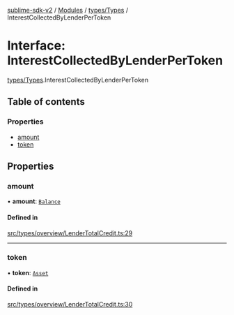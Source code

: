 [sublime-sdk-v2](../README.md) / [Modules](../modules.md) / [types/Types](../modules/types_Types.md) / InterestCollectedByLenderPerToken

# Interface: InterestCollectedByLenderPerToken

[types/Types](../modules/types_Types.md).InterestCollectedByLenderPerToken

## Table of contents

### Properties

- [amount](types_Types.InterestCollectedByLenderPerToken.md#amount)
- [token](types_Types.InterestCollectedByLenderPerToken.md#token)

## Properties

### amount

• **amount**: [`Balance`](types_Types.Balance.md)

#### Defined in

[src/types/overview/LenderTotalCredit.ts:29](https://github.com/sublime-finance/sublime-sdk/blob/cbfce7e/src/types/overview/LenderTotalCredit.ts#L29)

___

### token

• **token**: [`Asset`](types_Types.Asset.md)

#### Defined in

[src/types/overview/LenderTotalCredit.ts:30](https://github.com/sublime-finance/sublime-sdk/blob/cbfce7e/src/types/overview/LenderTotalCredit.ts#L30)
